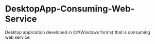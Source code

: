 # DesktopApp-Consuming-Web-Service
Desktop application developed in C#(Windows forms) that is consuming web service.
